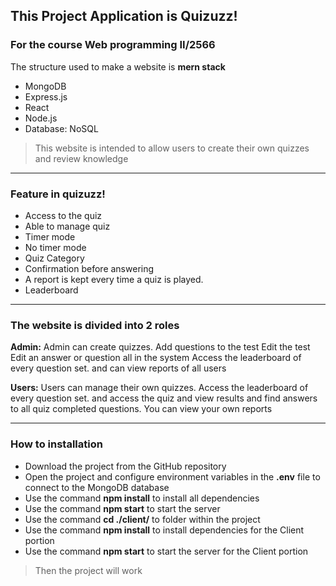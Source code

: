 ## This Project Application is Quizuzz!
### For the course Web programming II/2566
The structure used to make a website is **mern stack**
* MongoDB
* Express.js
* React
* Node.js
* Database: NoSQL
> This website is intended to allow users to create their own quizzes and review knowledge
---
### Feature in quizuzz!
- Access to the quiz
- Able to manage quiz
- Timer mode
- No timer mode
- Quiz Category
- Confirmation before answering
- A report is kept every time a quiz is played.
- Leaderboard
---
### **The website is divided into 2 roles**

**Admin:** Admin can create quizzes. Add questions to the test Edit the test Edit an answer or question all in the system Access the leaderboard of every question set. and can view reports of all users

**Users:** Users can manage their own quizzes. Access the leaderboard of every question set. and access the quiz and view results and find answers to all quiz completed questions. You can view your own reports

---
### How to installation
* Download the project from the GitHub repository
* Open the project and configure environment variables in the **.env** file to connect to the MongoDB database
* Use the command **npm install** to install all dependencies
* Use the command **npm start** to start the server
* Use the command **cd ./client/** to folder within the project
* Use the command **npm install** to install dependencies for the Client portion
* Use the command **npm start** to start the server for the Client portion
> Then the project will work
